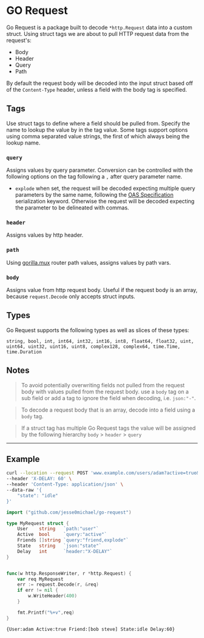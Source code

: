 # GO Request

Go Request is a package built to decode `*http.Request` data into a custom struct. Using struct tags we are about to pull HTTP request data from the request's:
- Body
- Header
- Query
- Path

By default the request body will be decoded into the input struct based off of the `Content-Type` header, unless a field with the body tag is specified. 

## Tags
Use struct tags to define where a field should be pulled from. Specify the name to lookup the value by in the tag value. Some tags support options using comma separated value strings, the first of which always being the lookup name.

### `query`
Assigns values by query parameter. Conversion can be controlled with the following options on the tag following a `,` after query parameter name.
- `explode` when set, the request will be decoded expecting multiple query parameters by the same name, following the [OAS Specification](https://swagger.io/docs/specification/serialization/) serialization keyword. Otherwise the request will be decoded expecting the parameter to be delineated with commas.

### `header`
Assigns values by http header.

### `path`
Using [gorilla.mux](github.com/gorilla/mux) router path values, assigns values by path vars.

### `body`
Assigns value from http request body. Useful if the request body is an array, because `request.Decode` only accepts struct inputs.

## Types
Go Request supports the following types as well as slices of these types:
```
string, bool, int, int64, int32, int16, int8, float64, float32, uint, uint64, uint32, uint16, uint8, complex128, complex64, time.Time, time.Duration
```

## Notes
> To avoid potentially overwriting fields not pulled from the request body with values pulled from the request body. use a `body` tag on a sub field or add a tag to ignore the field when decoding, i.e. `json:"-"`.

> To decode a request body that is an array, decode into a field using a `body` tag.

> If a struct tag has multiple Go Request tags the value will be assigned by the following hierarchy `body` > `header` > `query`

---

## Example

```bash 
curl --location --request POST 'www.example.com/users/adam?active=true&friend=bob&friend=steve' \
--header 'X-DELAY: 60' \
--header 'Content-Type: application/json' \
--data-raw '{
    "state": "idle"
}'
```


```go
import ("github.com/jesse0michael/go-request")

type MyRequest struct {
	User    string   `path:"user"`
	Active  bool     `query:"active"`
    Friends []string `query:"friend,explode"`
	State   string   `json:"state"`
	Delay   int      `header:"X-DELAY"`
}


func(w http.ResponseWriter, r *http.Request) {
    var req MyRequest
    err := request.Decode(r, &req)
    if err != nil {
        w.WriteHeader(400)
    }

    fmt.Printf("%+v",req)
}
```

```sh
{User:adam Active:true Friend:[bob steve] State:idle Delay:60}
```

